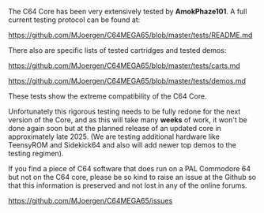 The C64 Core has been very extensively tested by **AmokPhaze101**. A full current testing protocol can be found at:

https://github.com/MJoergen/C64MEGA65/blob/master/tests/README.md

There also are specific lists of tested cartridges and tested demos:

https://github.com/MJoergen/C64MEGA65/blob/master/tests/carts.md

https://github.com/MJoergen/C64MEGA65/blob/master/tests/demos.md

These tests show the extreme compatibility of the C64 Core.

Unfortunately this rigorous testing needs to be fully redone for the next version of the Core, and as this will take many **weeks** of work, it won't be done again soon but at the planned release of an updated core in approximately late 2025. (We are testing additional hardware like TeensyROM and Sidekick64 and also will add newer top demos to the testing regimen).

If you find a piece of C64 software that does run on a PAL Commodore 64 but not on the C64 core, please be so kind to raise an issue at the Github so that this information is preserved and not lost in any of the online forums.

https://github.com/MJoergen/C64MEGA65/issues

